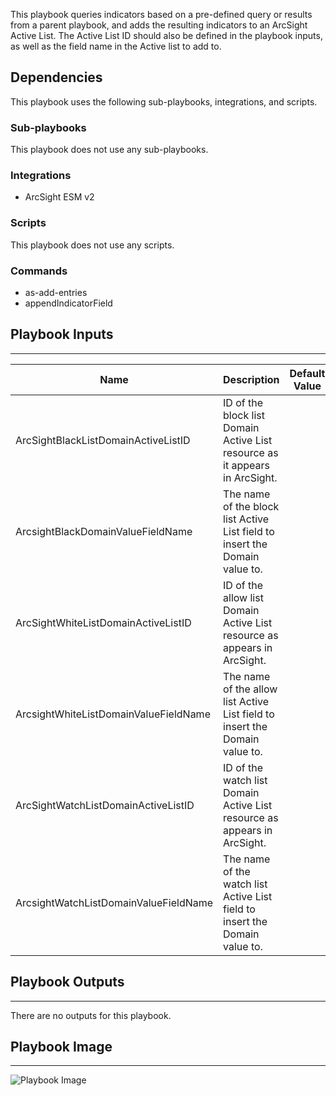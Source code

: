 This playbook queries indicators based on a pre-defined query or results from a parent playbook, and adds the resulting indicators to an ArcSight Active List. The Active List ID should also be defined in the playbook inputs, as well as the field name in the Active list to add to.

## Dependencies
This playbook uses the following sub-playbooks, integrations, and scripts.

### Sub-playbooks
This playbook does not use any sub-playbooks.

### Integrations
* ArcSight ESM v2

### Scripts
This playbook does not use any scripts.

### Commands
* as-add-entries
* appendIndicatorField

## Playbook Inputs
---

| **Name** | **Description** | **Default Value** | **Required** |
| --- | --- | --- | --- |
| ArcSightBlackListDomainActiveListID | ID of the block list Domain Active List resource as it appears in ArcSight. |  | Optional |
| ArcsightBlackDomainValueFieldName | The name of the block list Active List field to insert the Domain value to. |  | Optional |
| ArcSightWhiteListDomainActiveListID | ID of the allow list Domain Active List resource as appears in ArcSight. |  | Optional |
| ArcsightWhiteListDomainValueFieldName | The name of the allow list Active List field to insert the Domain value to. |  | Optional |
| ArcSightWatchListDomainActiveListID | ID of the watch list Domain Active List resource as appears in ArcSight. |  | Optional |
| ArcsightWatchListDomainValueFieldName | The name of the watch list Active List field to insert the Domain value to. |  | Optional |

## Playbook Outputs
---
There are no outputs for this playbook.

## Playbook Image
---
![Playbook Image](../../doc_files/TIM_-_ArcSight_Add_Domain_Indicators.png/n)